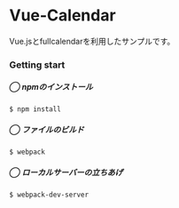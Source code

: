 
# Vue-Calendar

Vue.jsとfullcalendarを利用したサンプルです。

### Getting start

##### ◯ npmのインストール

```
$ npm install
```

##### ◯ ファイルのビルド

```
$ webpack
```

##### ◯ ローカルサーバーの立ちあげ

```
$ webpack-dev-server
```
